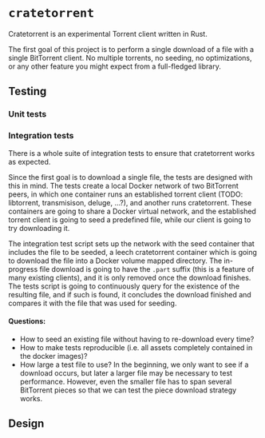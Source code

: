 # `cratetorrent`

Cratetorrent is an experimental Torrent client written in Rust.

The first goal of this project is to perform a single download of a file with a single
BitTorrent client. No multiple torrents, no seeding, no optimizations, or any
other feature you might expect from a full-fledged library.



## Testing


### Unit tests


### Integration tests

There is a whole suite of integration tests to ensure that cratetorrent works as
expected.

Since the first goal is to download a single file, the tests are designed with
this in mind. The tests create a local Docker network of two BitTorrent peers,
in which one container runs an established torrent client (TODO: libtorrent,
transmisison, deluge, …?), and another runs cratetorrent. These containers are
going to share a Docker virtual network, and the established torrent client is
going to seed a predefined file, while our client is going to try downloading
it.

The integration test script sets up the network with the seed container that
includes the file to be seeded, a leech cratetorrent container which is going to
download the file into a Docker volume mapped directory. The in-progress file
download is going to have the `.part` suffix (this is a feature of many existing
clients), and it is only removed once the download finishes. The tests script is
going to continuously query for the existence of the resulting file, and if such
is found, it concludes the download finished and compares it with the file that
was used for seeding.

#### Questions:
- How to seed an existing file without having to re-download every time?
- How to make tests reproducible (i.e. all assets completely contained in the docker
images)?
- How large a test file to use? In the beginning, we only want to see if a
download occurs, but later a larger file may be necessary to test performance.
However, even the smaller file has to span several BitTorrent pieces so that we
can test the piece download strategy works.


## Design
